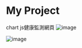 ﻿# My Project

 chart js健康監測網頁
![image](https://github.com/user-attachments/assets/8fa0829c-f514-439d-a5b8-6bbc73049234)

![image](https://github.com/user-attachments/assets/5c347ad9-8772-4cae-99d5-98dde714ba9d)
